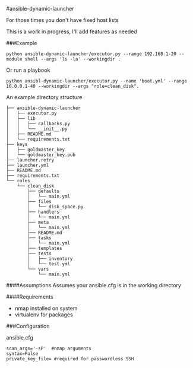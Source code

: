#ansible-dynamic-launcher

For those times you don't have fixed host lists

This is a work in progress, I'll add features as needed

###Example

```
python ansible-dynamic-launcher/executor.py --range 192.168.1-20 --module shell --args 'ls -la' --workingdir .
```

Or run a playbook

```
python ansibl-dynamic-launcher/executor.py --name 'boot.yml' --range 10.0.0.1-40 --workingdir --args "role=clean_disk".
```

An example directory structure

```
├── ansible-dynamic-launcher
│   ├── executor.py
│   ├── lib
│   │   ├── callbacks.py
│   │   └── __init__.py
│   ├── README.md
│   └── requirements.txt
├── keys
│   ├── goldmaster_key
│   └── goldmaster_key.pub
├── launcher.retry
├── launcher.yml
├── README.md
├── requirements.txt
└── roles
    └── clean_disk
        ├── defaults
        │   └── main.yml
        ├── files
        │   └── disk_space.py
        ├── handlers
        │   └── main.yml
        ├── meta
        │   └── main.yml
        ├── README.md
        ├── tasks
        │   └── main.yml
        ├── templates
        ├── tests
        │   ├── inventory
        │   └── test.yml
        └── vars
            └── main.yml
```

####Assumptions
Assumes your ansible.cfg is in the working directory


####Requirements
- nmap installed on system
- virtualenv for packages

###Configuration 

ansible.cfg

```
scan_args='-sP'  #nmap arguments
syntax=False
private_key_file= #required for passwordless SSH
```
